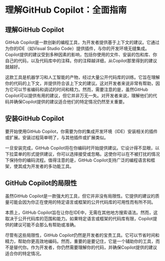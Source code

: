 # **理解GitHub Copilot：全面指南**

## **理解GitHub Copilot**

GitHub Copilot是一款创新的编程工具，为开发者提供基于上下文的建议。它通过为你的IDE（如Visual Studio Code）提供插件，与你的开发环境无缝集成。Copilot提供的建议受到多种因素的影响，包括你使用的文件、安装的包和库、你自己的代码，以及代码库中的注释。你的注释越详细，从Copilot那里得到的建议就越好。

这款工具是机器学习和人工智能的产物，经过大量公开代码库的训练。它旨在理解你的代码的上下文，并提供符合该上下文的建议。这对开发者来说非常有帮助，因为它可以节省编码和调试的时间和精力。然而，需要注意的是，虽然GitHub Copilot可以提供有用的建议，但它并非万无一失。对开发者来说，理解他们的代码并确保Copilot提供的建议适合他们的特定情况仍然至关重要。

## **安装GitHub Copilot**

要开始使用GitHub Copilot，你需要为你的集成开发环境（IDE）安装相关的插件或扩展。安装过程简单明了，与其他插件或扩展类似。

一旦安装完成，GitHub Copilot将在你编码时开始提供建议。它设计得不显眼，以下拉菜单的形式提供建议，你可以选择接受或忽略。这使你可以在不被打扰的情况下保持你的编码流程。值得注意的是，GitHub Copilot支持广泛的编程语言和框架，使其成为开发者的多功能工具。

## **GitHub Copilot的局限性**

虽然GitHub Copilot是一款强大的工具，但它并非没有局限性。它提供的建议的质量可能会因为你正在使用的特定语言或框架的公开代码库的可用性而有所不同。

本质上，GitHub Copilot旨在让你在IDE中，无需在其他地方搜索语法。然而，这取决于公开代码库的范围和能力。如果特定语言或框架的代码库有限，Copilot提供的建议可能不会那么有帮助或准确。

尽管有这些局限性，GitHub Copilot仍然是开发者的宝贵工具。它可以节省时间和精力，帮助你更高效地编码。然而，重要的是要记住，它是一个辅助你的工具，而不是替代你。作为开发者，你仍然需要理解你的代码，并确保Copilot提供的建议适合你的特定情况。